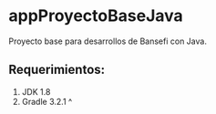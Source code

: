 # **appProyectoBaseJava**

Proyecto base para desarrollos de Bansefi con Java.

## Requerimientos:
1. JDK 1.8
2. Gradle 3.2.1 ^